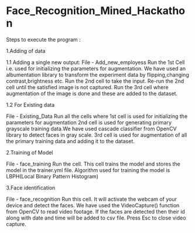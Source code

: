 # Face_Recognition_Mined_Hackathon

Steps to execute the program :

1.Adding of data 

1.1 Adding a single new output:
File - Add_new_employess
Run the 1st Cell i.e. used for initializing the parameters for augmentation.
We have used an albumentation library to transform the experiment data by flipping,changing contrast,brightness etc.
Run the 2nd cell to take the input. Re-run the 2nd cell until the satisfied image is not captured. 
Run the 3rd cell where augmentation of the image is done and these are added to the dataset.

1.2 For Existing data

File - Existing_Data
Run all the cells where
1st cell is used for  initializing the parameters for augmentation
2nd cell is used for generating primary grayscale training data.We have used cascade classifier from OpenCV library to detect faces in gray scale.
3rd cell is used for augmentation of all the primary training data and adding it to the dataset. 


2.Training of Model 

File - face_training
Run the cell.
This cell trains the model and stores the model in the trainer.yml file. 
Algorithm used for training the model is LBPH(Local Binary Pattern Histogram)

3.Face identification 

File - face_recognition
Run this cell.
It will activate the webcam of your device and detect the faces.
We have used the VideoCapture() function from OpenCV to read video footage.
If the faces are detected then their id along with date and time will be added to csv file.
Press Esc to close video capture.
